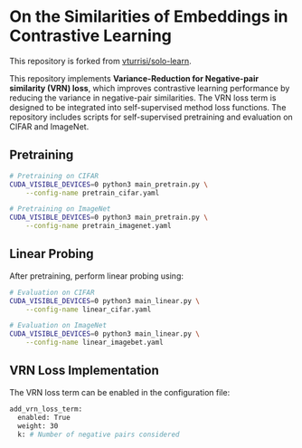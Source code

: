# On the Similarities of Embeddings in Contrastive Learning

This repository is forked from [vturrisi/solo-learn](https://github.com/vturrisi/solo-learn).

This repository implements **Variance-Reduction for Negative-pair similarity (VRN) loss**, which improves contrastive learning performance by reducing the variance in negative-pair similarities. The VRN loss term is designed to be integrated into self-supervised method loss functions. The repository includes scripts for self-supervised pretraining and evaluation on CIFAR and ImageNet.

## Pretraining

```bash
# Pretraining on CIFAR
CUDA_VISIBLE_DEVICES=0 python3 main_pretrain.py \
    --config-name pretrain_cifar.yaml

# Pretraining on ImageNet
CUDA_VISIBLE_DEVICES=0 python3 main_pretrain.py \
    --config-name pretrain_imagenet.yaml
```

## Linear Probing
After pretraining, perform linear probing using:

```bash
# Evaluation on CIFAR
CUDA_VISIBLE_DEVICES=0 python3 main_linear.py \
    --config-name linear_cifar.yaml

# Evaluation on ImageNet
CUDA_VISIBLE_DEVICES=0 python3 main_linear.py \
    --config-name linear_imagebet.yaml
```


## VRN Loss Implementation
The VRN loss term can be enabled in the configuration file:

```bash
add_vrn_loss_term:
  enabled: True
  weight: 30
  k: # Number of negative pairs considered 
```